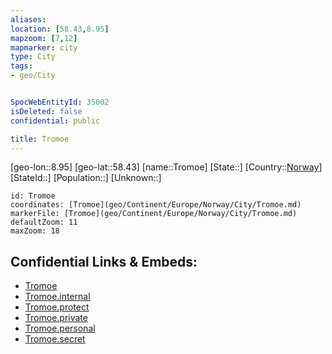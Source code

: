 ```yaml
---
aliases: 
location: [58.43,8.95]
mapzoom: [7,12] 
mapmarker: city 
type: City
tags:
- geo/City


SpocWebEntityId: 35002
isDeleted: false
confidential: public

title: Tromoe
---
```

[geo-lon::8.95]
[geo-lat::58.43]
[name::Tromoe]
[State::]
[Country::[Norway](geo/Continent/Europe/Norway.md)]
[StateId::]
[Population::]
[Unknown::]


```leaflet
id: Tromoe
coordinates: [Tromoe](geo/Continent/Europe/Norway/City/Tromoe.md)
markerFile: [Tromoe](geo/Continent/Europe/Norway/City/Tromoe.md)
defaultZoom: 11 
maxZoom: 18
```


## Confidential Links & Embeds: 
- [Tromoe](../../../../../../_public/geo/Continent/Europe/Norway/City/Tromoe.md) 
- [Tromoe.internal](../../../../../../_internal/geo/Continent/Europe/Norway/City/Tromoe.internal.md) 
- [Tromoe.protect](../../../../../../_protect/geo/Continent/Europe/Norway/City/Tromoe.protect.md) 
- [Tromoe.private](../../../../../../_private/geo/Continent/Europe/Norway/City/Tromoe.private.md) 
- [Tromoe.personal](../../../../../../_personal/geo/Continent/Europe/Norway/City/Tromoe.personal.md) 
- [Tromoe.secret](../../../../../../_secret/geo/Continent/Europe/Norway/City/Tromoe.secret.md) 
